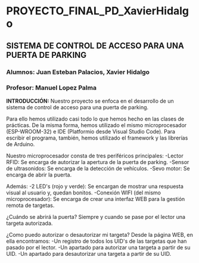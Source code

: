 # PROYECTO_FINAL_PD_XavierHidalgo

## SISTEMA DE CONTROL DE ACCESO PARA UNA PUERTA DE PARKING

### Alumnos: Juan Esteban Palacios, Xavier Hidalgo 
### Profesor: Manuel Lopez Palma


**INTRODUCCIÓN:**
Nuestro proyecto se enfoca en el desarrollo de un sistema de control de acceso para una puerta de parking.

Para ello hemos utilizado casi todo lo que hemos hecho en las clases de prácticas. De la misma forma, hemos utilizado el mismo microprocesador (ESP-WROOM-32) e IDE (Platformio desde Visual Studio Code). Para escribir el programa, también, hemos utilizado el framework y las librerías de Arduino.

Nuestro microprocesador consta de tres periféricos principales:
-Lector RFID: Se encarga de autorizar la apertura de la puerta de parking.
-Sensor de ultrasonidos: Se encarga de la detección de vehículos.
-Sevo motor: Se encarga de abrir la puerta.

Además:
-2 LED's (rojo y verde): Se encargan de mostrar una respuesta visual al usuario y, quedan bonitos.
-Conexión WIFI (del mismo microprocesador): Se encarga de crear una interfaz WEB para la gestión remota de targetas.


¿Cuándo se abrirá la puerta?
Siempre y cuando se pase por el lector una targeta autorizada.

¿Como puedo autorizar o desautorizar mi targeta?
Desde la página WEB, en ella encontramos:
-Un registro de todos los UID's de las targetas que han pasado por el lector.
-Un apartado para autorizar una targeta a partir de su UID.
-Un apartado para desautorizar una targeta a partir de su UID.
